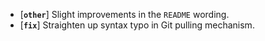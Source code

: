 * [**`other`**] Slight improvements in the `README` wording.
* [**`fix`**] Straighten up syntax typo in Git pulling mechanism.